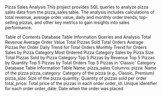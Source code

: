 Pizza Sales Analysis
This project provides SQL queries to analyze pizza sales data from the pizza_sales table. The analysis includes calculations of total revenue, average order value, daily and monthly order trends, top-selling pizzas, and other key metrics to gain insights into sales performance.

Table of Contents
Database Table Information
Queries and Analysis
Total Revenue
Average Order Value
Total Pizzas Sold
Total Orders
Average Pizzas Per Order
Daily Trend for Total Orders
Monthly Trend for Orders
Sales by Pizza Category
Most Ordered Pizza Category
Sales by Pizza Size
Total Pizzas Sold by Pizza Category
Top 5 Pizzas by Revenue
Top 5 Pizzas by Quantity
Top 5 Pizzas by Total Orders
Top 5 Pizzas in 'Classic' Category
Database Table Information
Table Name: pizza_sales
Columns:
pizza: Name of the pizza
pizza_category: Category of the pizza (e.g., Classic, Premium)
pizza_size: Size of the pizza
quantity: Quantity of pizzas sold per order
total_price: Total price of the pizzas in each order
order_id: Unique identifier for each order
order_date: Date when the order was placed
